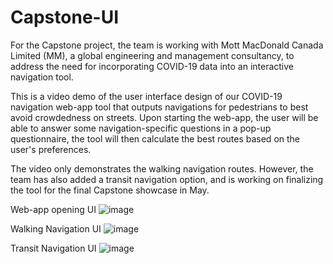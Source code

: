 # Capstone-UI

For the Capstone project, the team is working with Mott MacDonald Canada Limited (MM), a global engineering and management consultancy, to address the need for incorporating COVID-19 data into an interactive navigation tool.

This is a video demo of the user interface design of our COVID-19 navigation web-app tool that outputs navigations for pedestrians to best avoid crowdedness on streets. Upon starting the web-app, the user will be able to answer some navigation-specific questions in a pop-up questionnaire, the tool will then calculate the best routes based on the user's preferences. 


The video only demonstrates the walking navigation routes. However, the team has also added a transit navigation option, and is working on finalizing the tool for the final Capstone showcase in May. 

Web-app opening UI
![image](https://user-images.githubusercontent.com/26075877/112372489-d52b8f80-8d1a-11eb-892f-86c8ff9a10bb.png)


Walking Navigation UI
![image](https://user-images.githubusercontent.com/26075877/112372593-f5f3e500-8d1a-11eb-8c95-2e84099b0a2f.png)


Transit Navigation UI
![image](https://user-images.githubusercontent.com/26075877/112372214-79610680-8d1a-11eb-9fc7-57bcb70b99cc.png)

